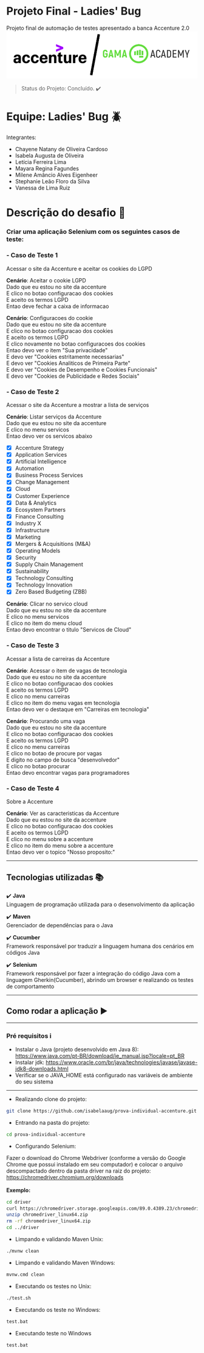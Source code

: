 # Projeto Final - Ladies' Bug
Projeto final de automação de testes apresentado a banca Accenture 2.0
<img src="https://github.com/isabelaaug/prova-individual-accenture/blob/master/assets/accenture-gama.PNG" alt="logo">
> Status do Projeto: Concluído. :heavy_check_mark:  

# Equipe: Ladies' Bug :beetle:
Integrantes: <br>
<ul>
  <li>Chayene Natany de Oliveira Cardoso</li>
  <li>Isabela Augusta de Oliveira</li>
  <li>Letícia Ferreira Lima</li>
  <li>Mayara Regina Fagundes</li>
  <li>Milene Amâncio Alves Eigenheer</li>
  <li>Stephanie Leão Floro da Silva</li>
  <li>Vanessa de Lima Ruiz</li>
</ul>

# Descrição do desafio :page_facing_up:
### Criar uma aplicação Selenium com os seguintes casos de teste:
### - Caso de Teste 1
Acessar o site da Accenture e aceitar os cookies do LGPD<br>

<b>Cenário</b>: Aceitar o cookie LGPD<br>
Dado que eu estou no site da accenture<br>
E clico no botao configuracao dos cookies<br>
E aceito os termos LGPD<br>
Entao deve fechar a caixa de informacao<br>

<b>Cenário</b>: Configuracoes do cookie<br>
Dado que eu estou no site da accenture<br>
E clico no botao configuracao dos cookies<br>
E aceito os termos LGPD<br>
E clico novamente no botao configuracoes dos cookies<br>
Entao devo ver o item "Sua privacidade"<br>
E devo ver "Cookies estritamente necessarias"<br>
E devo ver "Cookies Analiticos de Primeira Parte"<br>
E devo ver "Cookies de Desempenho e Cookies Funcionais"<br>
E devo ver "Cookies de Publicidade e Redes Sociais"<br>

### - Caso de Teste 2
Acessar o site da Accenture a mostrar a lista de serviços<br>

<b>Cenário</b>: Listar serviços da Accenture<br>
Dado que eu estou no site da accenture<br>
E clico no menu servicos<br>
Entao devo ver os servicos abaixo<br>
- [x] Accenture Strategy
- [x] Application Services
- [x] Artificial Intelligence
- [x] Automation
- [x] Business Process Services
- [x] Change Management
- [x] Cloud
- [x] Customer Experience
- [x] Data & Analytics
- [x] Ecosystem Partners
- [x] Finance Consulting
- [x] Industry X
- [x] Infrastructure
- [x] Marketing
- [x] Mergers & Acquisitions (M&A)
- [x] Operating Models
- [x] Security
- [x] Supply Chain Management
- [x] Sustainability
- [x] Technology Consulting
- [x] Technology Innovation
- [x] Zero Based Budgeting (ZBB)

<b>Cenário</b>: Clicar no servico cloud<br>
Dado que eu estou no site da accenture<br>
E clico no menu servicos<br>
E clico no item do menu cloud<br>
Entao devo encontrar o titulo "Servicos de Cloud"<br>

### - Caso de Teste 3
Acessar a lista de carreiras da Accenture<br>

<b>Cenário</b>: Acessar o item de vagas de tecnologia<br>
Dado que eu estou no site da accenture<br>
E clico no botao configuracao dos cookies<br>
E aceito os termos LGPD<br>
E clico no menu carreiras<br>
E clico no item do menu vagas em tecnologia<br>
Entao devo ver o destaque em "Carreiras em tecnologia"<br>

<b>Cenário</b>: Procurando uma vaga<br>
Dado que eu estou no site da accenture<br>
E clico no botao configuracao dos cookies<br>
E aceito os termos LGPD<br>
E clico no menu carreiras<br>
E clico no botao de procure por vagas<br>
E digito no campo de busca "desenvolvedor"<br>
E clico no botao procurar<br>
Entao devo encontrar vagas para programadores<br>

### - Caso de Teste 4
Sobre a Accenture<br>

<b>Cenário</b>: Ver as caracteristicas da Accenture<br>
Dado que eu estou no site da accenture<br>
E clico no botao configuracao dos cookies<br>
E aceito os termos LGPD<br>
E clico no menu sobre a accenture<br>
E clico no item do menu sobre a accenture<br>
Entao devo ver o topico "Nosso proposito:"<br>

--------------------------------------------------------------------

## Tecnologias utilizadas :books:
:heavy_check_mark: <b>Java</b><br>
Linguagem de programação utilizada para o desenvolvimento da aplicação<br>

:heavy_check_mark: <b>Maven</b><br>
Gerenciador de dependências para o Java<br>

:heavy_check_mark: <b>Cucumber</b><br>
Framework responsável por traduzir a linguagem humana dos cenários em códigos Java<br>

:heavy_check_mark: <b>Selenium</b><br>
Framework responsável por fazer a integração do código Java com a linguagem Gherkin(Cucumber), abrindo um browser e realizando os testes de comportamento<br>

--------------------------------------------------------------------
## Como rodar a aplicação :arrow_forward:
--------------------------------------------------------------------
### Pré requisitos :information_source:
- Instalar o Java (projeto desenvolvido em Java 8):
https://www.java.com/pt-BR/download/ie_manual.jsp?locale=pt_BR
- Instalar jdk:
https://www.oracle.com/br/java/technologies/javase/javase-jdk8-downloads.html
- Verificar se o JAVA_HOME está configurado nas variáveis de ambiente do seu sistema
--------------------------------------------------------------------

- Realizando clone do projeto:
 ```bash
git clone https://github.com/isabelaaug/prova-individual-accenture.git
 ```

- Entrando na pasta do projeto:
 ```bash
cd prova-individual-accenture
 ```

- Configurando Selenium:<br>

Fazer o download do Chrome Webdriver (conforme a versão do Google Chrome que possui instalado em seu computador) e colocar o arquivo descompactado dentro da pasta driver na raiz do projeto:<br>
https://chromedriver.chromium.org/downloads<br>
<br>
<b>Exemplo:</b><br>
 ```bash
cd driver
curl https://chromedriver.storage.googleapis.com/89.0.4389.23/chromedriver_linux64.zip
unzip chromedriver_linux64.zip
rm -rf chromedriver_linux64.zip
cd ../driver
 ```

- Limpando e validando Maven Unix:
 ```bash
./mvnw clean
 ```
 
- Limpando e validando Maven Windows:
 ```bash
mvnw.cmd clean
 ```

- Executando os testes no Unix:
 ```bash
./test.sh
 ```

- Executando os teste no Windows:
 ```bash
test.bat
 ```

- Executando teste no Windows
 ```bash
test.bat
 ```
